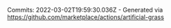Commits: 2022-03-02T19:59:30.036Z - Generated via https://github.com/marketplace/actions/artificial-grass
<br>

